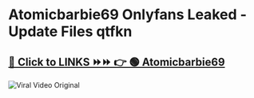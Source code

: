 
 # Atomicbarbie69 Onlyfans Leaked - Update Files qtfkn

## <h2><a href="https://clipsfans.com/Atomicbarbie69&ref=git">🔗 Click to LINKS ⏩⏩ 👉 🟢 Atomicbarbie69 </a></h2>

<a href="https://clipsfans.com/Atomicbarbie69&ref=git" rel="nofollow" data-target="animated-image.originalLink"><img src="https://i.ibb.co.com/xMMVF88/686577567.gif" alt="Viral Video Original" style="max-width: 100%; display: inline-block;" data-target="animated-image.originalImage"></a>

